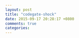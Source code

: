 ```yaml
---
layout: post
title: "codegate-shock"
date: 2015-09-17 20:28:17 +0800
comments: true
categories: 
---
```

